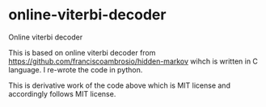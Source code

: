 # online-viterbi-decoder
Online viterbi decoder 

This is based on online viterbi decoder from https://github.com/franciscoambrosio/hidden-markov wihch is written in C language.
I re-wrote the code in python.

This is derivative work of the code above which is MIT license and accordingly follows MIT license. 
